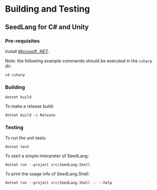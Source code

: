 # Building and Testing

## SeedLang for C# and Unity

### Pre-requisites

Install [Microsoft .NET](https://dotnet.microsoft.com/download).

Note: the following example commands should be executed in the `csharp` dir:

```shell
cd csharp
```

### Building

```shell
dotnet build
```

To make a release build:

```shell
dotnet build -c Release
```

### Testing

To run the unit tests:

```shell
dotnet test
```

To start a simple interpreter of SeedLang:

```shell
dotnet run --project src/SeedLang.Shell
```

To print the usage info of SeedLang.Shell:

```shell
dotnet run --project src/SeedLang.Shell -- --help
```
